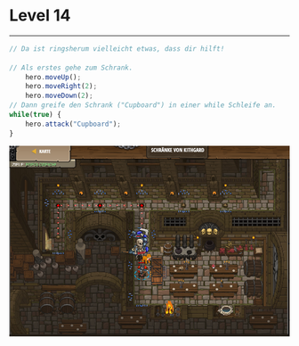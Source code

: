 # Level 14
___

```js
// Da ist ringsherum vielleicht etwas, dass dir hilft!

// Als erstes gehe zum Schrank.
    hero.moveUp();
    hero.moveRight(2);
    hero.moveDown(2);
// Dann greife den Schrank ("Cupboard") in einer while Schleife an.
while(true) {
    hero.attack("Cupboard");
}
```
<img src="images/level14.png" alt="images/level14.png" width="700"/>
